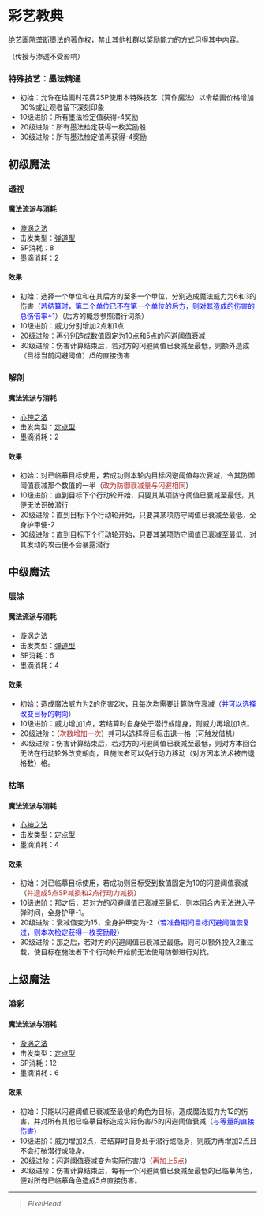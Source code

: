 # 彩艺教典

绝艺画院垄断墨法的著作权，禁止其他社群以奖励能力的方式习得其中内容。

（传授与渗透不受影响）

### 特殊技艺：墨法精通

* 初始：允许在绘画时花费2SP使用本特殊技艺（算作魔法）以令绘画价格增加30%或让观者留下深刻印象
* 10级进阶：所有墨法检定值获得-4奖励
* 20级进阶：所有墨法检定获得一枚奖励骰
* 30级进阶：所有墨法检定值再获得-4奖励

## 初级魔法

### 透视

#### 魔法流派与消耗

* <a href="/rules/V4.x rules/8·magic/#旋涡之法" target="_blank">漩涡之法</a>
* 击发类型：<a href="/rules/V4.x rules/8·magic/#魔法的击发类型" target="_blank">弹道型</a>
* SP消耗：8
* 墨滴消耗：2

#### 效果

* 初始：选择一个单位和在其后方的至多一个单位，分别造成魔法威力为6和3的伤害（<font color="#0000FF">若结算时，第二个单位已不在第一个单位的后方，则对其造成的伤害的总伤倍率+1</font>）（后方的概念参照潜行词条）
* 10级进阶：威力分别增加2点和1点
* 20级进阶：再分别造成数值固定为10点和5点的闪避阈值衰减
* 30级进阶：伤害计算结束后，若对方的闪避阈值已衰减至最低，则额外造成（目标当前闪避阈值）/5的直接伤害

### 解剖

#### 魔法流派与消耗

* <a href="/rules/V4.x rules/8·magic/#心神之法" target="_blank">心神之法</a>
* 击发类型：<a href="/rules/V4.x rules/8·magic/#魔法的击发类型" target="_blank">定点型</a>
* 墨滴消耗：2

#### 效果

* 初始：对已临摹目标使用，若成功则本轮内目标闪避阈值每次衰减，令其防御阈值衰减那个数值的一半（<font color="#B22222">改为防御衰减量与闪避相同</font>）
* 10级进阶：直到目标下个行动轮开始，只要其某项防守阈值已衰减至最低，其便无法识破潜行
* 20级进阶：直到目标下个行动轮开始，只要其某项防守阈值已衰减至最低，全身护甲便-2
* 30级进阶：直到目标下个行动轮开始，只要其某项防守阈值已衰减至最低，对其发动的攻击便不会暴露潜行

## 中级魔法

### 层涂

#### 魔法流派与消耗

* <a href="/rules/V4.x rules/8·magic/#旋涡之法" target="_blank">漩涡之法</a>
* 击发类型：<a href="/rules/V4.x rules/8·magic/#魔法的击发类型" target="_blank">弹道型</a>
* SP消耗：6
* 墨滴消耗：4

#### 效果

* 初始：造成魔法威力为2的伤害2次，且每次均需要计算防守衰减（<font color="#0000FF">并可以选择改变目标的朝向</font>）
* 10级进阶：威力增加1点，若结算时自身处于潜行或隐身，则威力再增加1点。
* 20级进阶：（<font color="#B22222">次数增加一次</font>）并可以选择将目标击退一格（可触发借机）
* 30级进阶：伤害计算结束后，若对方的闪避阈值已衰减至最低，则对方本回合无法在行动轮外改变朝向，且施法者可以免行动力移动（对方因本法术被击退格数）格。

### 枯笔

#### 魔法流派与消耗

* <a href="/rules/V4.x rules/8·magic/#心神之法" target="_blank">心神之法</a>
* 击发类型：<a href="/rules/V4.x rules/8·magic/#魔法的击发类型" target="_blank">定点型</a>
* 墨滴消耗：4

#### 效果

* 初始：对已临摹目标使用，若成功则目标受到数值固定为10的闪避阈值衰减（<font color="#B22222">并造成5点SP减损和2点行动力减损</font>）
* 10级进阶：那之后，若对方的闪避阈值已衰减至最低，则本回合内无法进入子弹时间，全身护甲-1。
* 20级进阶：衰减值变为15，全身护甲变为-2（<font color="#0000FF">若准备期间目标闪避阈值恢复过，则本次检定获得一枚奖励骰</font>）
* 30级进阶：那之后，若对方的闪避阈值已衰减至最低，则可以额外投入2重过载，使目标在施法者下个行动轮开始前无法使用防御进行对抗。

## 上级魔法

### 溢彩

#### 魔法流派与消耗

* <a href="/rules/V4.x rules/8·magic/#旋涡之法" target="_blank">漩涡之法</a>
* 击发类型：<a href="/rules/V4.x rules/8·magic/#魔法的击发类型" target="_blank">定点型</a>
* SP消耗：12
* 墨滴消耗：6

#### 效果

* 初始：只能以闪避阈值已衰减至最低的角色为目标，造成魔法威力为12的伤害，并对所有其他已临摹目标造成实际伤害/5的闪避阈值衰减（<font color="#0000FF">与等量的直接伤害</font>）
* 10级进阶：威力增加2点，若结算时自身处于潜行或隐身，则威力再增加2点且不会打破潜行或隐身。
* 20级进阶：闪避阈值衰减变为实际伤害/3（<font color="#B22222">再加上5点</font>）
* 30级进阶：伤害计算结束后，每有一个闪避阈值已衰减至最低的已临摹角色，便对所有已临摹角色造成5点直接伤害。

---

> *PixelHead*